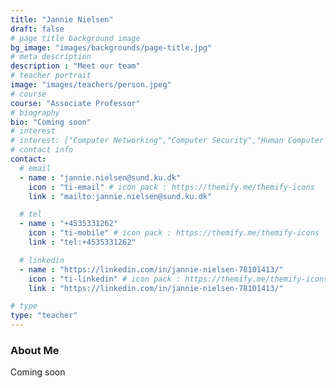 ```yaml
---
title: "Jannie Nielsen"
draft: false
# page title background image
bg_image: "images/backgrounds/page-title.jpg"
# meta description
description : "Meet our team"
# teacher portrait
image: "images/teachers/person.jpeg"
# course
course: "Associate Professor"
# biography
bio: "Coming soon"
# interest
# interest: ["Computer Networking","Computer Security","Human Computer Interfacing"]
# contact info
contact:
  # email
  - name : "jannie.nielsen@sund.ku.dk"
    icon : "ti-email" # icon pack : https://themify.me/themify-icons
    link : "mailto:jannie.nielsen@sund.ku.dk"

  # tel
  - name : "+4535331262"
    icon : "ti-mobile" # icon pack : https://themify.me/themify-icons
    link : "tel:+4535331262"

  # linkedin
  - name : "https://linkedin.com/in/jannie-nielsen-78101413/"
    icon : "ti-linkedin" # icon pack : https://themify.me/themify-icons
    link : "https://linkedin.com/in/jannie-nielsen-78101413/"

# type
type: "teacher"
---
```


### About Me

Coming soon